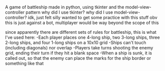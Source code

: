 A game of battleship made in python, using tkinter and the model-view-controller pattern
why did I use tkinter? why did I use model-view-controller? idk, just felt silly
wanted to get some practice with this stuff
obv this is just against a bot, multiplayer would be way beyond the scope of this

since apparently there are different sets of rules for battleship, this is what I've used here:
-Each player places one 4-long ship, two 3-long ships, three 2-long ships, and four 1-long ships on a 10x10 grid
-Ships can't touch (including diagonals) nor overlap
-Players take turns shooting the enemy grid, ending their turn if they hit a blank space
-When a ship is sunk, it is called out, so that the enemy can place the marks for the ship border
or something like that
